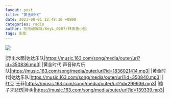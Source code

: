 ```yaml
---
layout: post
title: "黄金时代"
date: 2023-08-01 12:49:10 +0800
categories: radio
author: 吼吼破喉咙/KeyL_0207/林羡鱼小姐
tags: 彭彭
---
```

![]({{site.baseurl}}/images/cover_20230801.jpg)

|浮出水面|达达乐队|https://music.163.com/song/media/outer/url?id=350836.mp3|
|黄金时代|声音碎片乐队|https://music.163.com/song/media/outer/url?id=1836021414.mp3|
|黄金时代|达达乐队|https://music.163.com/song/media/outer/url?id=350840.mp3|
|红豆|王菲|https://music.163.com/song/media/outer/url?id=299936.mp3|
|傻子才悲伤|朴树|https://music.163.com/song/media/outer/url?id=139339.mp3|

